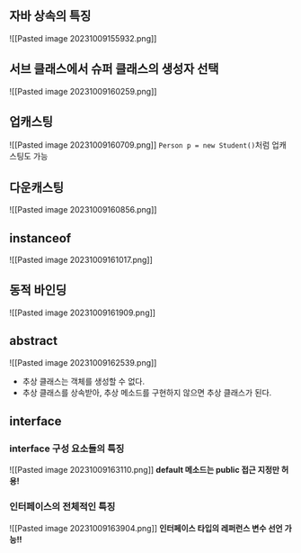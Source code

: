 ## 자바 상속의 특징
![[Pasted image 20231009155932.png]]
## 서브 클래스에서 슈퍼 클래스의 생성자 선택
![[Pasted image 20231009160259.png]]
## 업캐스팅
![[Pasted image 20231009160709.png]]
`Person p = new Student()`처럼 업캐스팅도 가능
## 다운캐스팅
![[Pasted image 20231009160856.png]]
## instanceof
![[Pasted image 20231009161017.png]]

## 동적 바인딩
![[Pasted image 20231009161909.png]]
## abstract
![[Pasted image 20231009162539.png]]
- 추상 클래스는 객체를 생성할 수 없다.
- 추상 클래스를 상속받아, 추상 메소드를 구현하지 않으면 추상 클래스가 된다.
## interface
### interface 구성 요소들의 특징
![[Pasted image 20231009163110.png]]
**default 메소드는 public 접근 지정만 허용!**
### 인터페이스의 전체적인 특징
![[Pasted image 20231009163904.png]]
**인터페이스 타입의 레퍼런스 변수 선언 가능!!**


